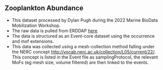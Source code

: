 ## Zooplankton Abundance

- This dataset processed by Dylan Pugh during the 2022 Marine BioData Mobilization Workshop.
- The raw data is pulled from ERDDAP [here](https://www.neracoos.org/erddap/tabledap/WBTS_CFIN_2004_2017.csv).
- The data is structured as an Event-core dataset using the occurrence and mof extensions.
- This data was collected using a mesh-collection method falling under the NERC concept http://vocab.nerc.ac.uk/collection/L05/current/22/. 
This concept is listed in the Event file as samplingProtocol, the relevant MoFs (eg mesh size, volume filtered) are then linked to the events.
